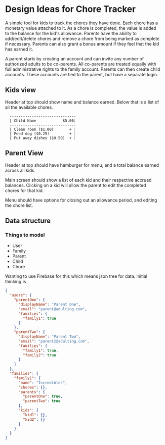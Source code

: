 # Design Ideas for Chore Tracker

A simple tool for kids to track the chores they have done. Each chore has a monetary value attached to it. As a chore is completed, the value is added to the balance for the kid's allowance. Parents have the ability to add/edit/delete chores and remove a chore from being marked as complete if necessary. Parents can also grant a bonus amount if they feel that the kid has earned it.

A parent starts by creating an account and can invite any number of authorized adults to be co-parents. All co-parents are treated equally with full administrative rights to the family account. Parents can then create child accounts. These accounts are tied to the parent, but have a separate login.

## Kids view

Header at top should show name and balance earned. Below that is a list of all the available chores.

```
  ------------------------------
  | Child Name            $5.00|
  ------------------------------
  | Clean room ($1.00)       + |
  | Feed dog ($0.25)         + |
  | Put away dishes ($0.50)  + |
```

## Parent View

Header at top should have hamburger for menu, and a total balance earned across all kids.

Main screen should show a list of each kid and their respective accrued balances. Clicking on a kid will allow the parent to edit the completed chores for that kid.

Menu should have options for closing out an allowance period, and editing the chore list.

## Data structure

### Things to model

* User
* Family
* Parent
* Child
* Chore

Wanting to use Firebase for this which means json tree for data. Initial thinking is

```json
{
  "users": {
    "parentOne": {
      "displayName": "Parent One",
      "email": "parent@adulting.com",
      "families": {
        "family1": true
      }
    },
    "parentTwo": {
      "displayName": "Parent Two",
      "email": "parent2@adulting.com",
      "families": {
        "family1": true,
        "family2": true
      }
    }
  },
  "families": {
    "family1": {
      "name": "Incredibles",
      "chores": {},
      "parents": {
        "parentOne": true,
        "parentTwo": true
      },
      "kids": {
        "kid1": {},
        "kid2": {}
      }
    }
  }
}
```
